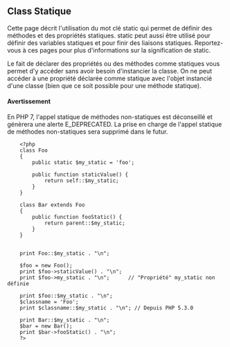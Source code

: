 ## Class Statique 

Cette page décrit l'utilisation du mot clé static qui permet de définir des méthodes et des propriétés statiques. static peut aussi être utilisé pour définir des variables statiques et pour finir des liaisons statiques. Reportez-vous à ces pages pour plus d'informations sur la signification de static.

Le fait de déclarer des propriétés ou des méthodes comme statiques vous permet d'y accéder sans avoir besoin d'instancier la classe. On ne peut accéder à une propriété déclarée comme statique avec l'objet instancié d'une classe (bien que ce soit possible pour une méthode statique).

#### Avertissement
En PHP 7, l'appel statique de méthodes non-statiques est déconseillé et génèrera une alerte E_DEPRECATED. La prise en charge de l'appel statique de méthodes non-statiques sera supprimé dans le futur.


			
		<?php
		class Foo
		{
		    public static $my_static = 'foo';

		    public function staticValue() {
		        return self::$my_static;
		    }
		}

		class Bar extends Foo
		{
		    public function fooStatic() {
		        return parent::$my_static;
		    }
		}


		print Foo::$my_static . "\n";

		$foo = new Foo();
		print $foo->staticValue() . "\n";
		print $foo->my_static . "\n";      // "Propriété" my_static non définie

		print $foo::$my_static . "\n";
		$classname = 'Foo';
		print $classname::$my_static . "\n"; // Depuis PHP 5.3.0

		print Bar::$my_static . "\n";
		$bar = new Bar();
		print $bar->fooStatic() . "\n";
		?>	